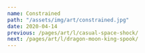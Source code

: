 ```yaml
---
name: Constrained
path: "/assets/img/art/constrained.jpg"
date: 2020-04-14
previous: /pages/art/l/casual-space-shock/
next: /pages/art/l/dragon-moon-king-spook/
---
```


